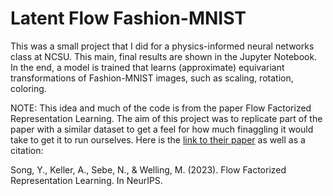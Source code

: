 # Latent Flow Fashion-MNIST
 This was a small project that I did for a physics-informed neural networks class at NCSU. This main, final results are shown in the Jupyter Notebook. In the end, a model is trained that learns (approximate) equivariant transformations of Fashion-MNIST images, such as scaling, rotation, coloring.
 
NOTE: This idea and much of the code is from the paper Flow Factorized Representation Learning. The aim of this project was to replicate part of the paper with a similar dataset to get a feel for how much finaggling it would take to get it to run ourselves. Here is the [link to their paper](https://arxiv.org/abs/2309.13167) as well as a citation: 

Song, Y., Keller, A., Sebe, N., & Welling, M. (2023). Flow Factorized Representation Learning. In NeurIPS.
